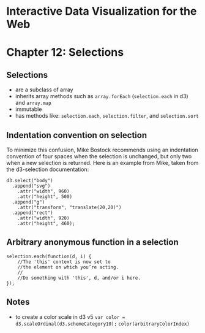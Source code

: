 # Interactive Data Visualization for the Web
# Chapter 12: Selections

## Selections
- are a subclass of array
- inherits array methods such as `array.forEach` (`selection.each` in d3) and `array.map`
- immutable
- has methods like: `selection.each`, `selection.filter`, and `selection.sort`

## Indentation convention on selection
To minimize this confusion, Mike Bostock recommends using an indentation convention of four spaces when the selection is unchanged, but only two when a new selection is returned. Here is an example from Mike, taken from the d3-selection documentation:
```
d3.select("body")
  .append("svg")
    .attr("width", 960)
    .attr("height", 500)
  .append("g")
    .attr("transform", "translate(20,20)")
  .append("rect")
    .attr("width", 920)
    .attr("height", 460);
```
## Arbitrary anonymous function in a selection
```
selection.each(function(d, i) {
    //The 'this' context is now set to
    //the element on which you’re acting.
    //
    //Do something with 'this', d, and/or i here.
});
```

## Notes
- to create a color scale in d3 v5
`var color = d3.scaleOrdinal(d3.schemeCategory10);`
`color(arbitraryColorIndex)`
  